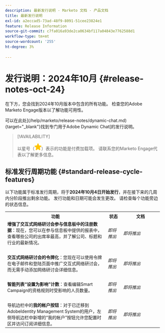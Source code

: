 ```yaml
---
description: 最新发行说明 - Marketo 文档 - 产品文档
title: 最新发行说明
exl-id: a2eccad5-73ad-48f9-8091-51cee23824e1
feature: Release Information
source-git-commit: c7fa016a93de2ca0634bf117a04843e7762588d1
workflow-type: tm+mt
source-wordcount: '255'
ht-degree: 3%

---
```


# 发行说明：2024年10月 {#release-notes-oct-24}

在下方，您会找到2024年10月版本中包含的所有功能。 检查您的Adobe Marketo Engage版本以了解功能可用性。

可以在此处](/help/marketo/release-notes/dynamic-chat.md){target="_blank"}找到专门用于Adobe Dynamic Chat[的发行说明。

>[!AVAILABILITY]
>
>以星号（![星号](assets/yellow-star.png)）表示的功能是付费加载项。 请联系您的Marketo Engage代表以了解更多信息。

## 标准发行周期功能 {#standard-release-cycle-features}

以下功能属于标准发行周期，将于&#x200B;**2024年10月4日开始发行**，并在接下来的几周内分阶段推出剩余功能。 发行功能和日期可能会发生更改。 请检查每个功能旁边的状态信息。

<table style="table-layout:auto"> 
 <tbody> 
  <tr> 
   <th style="width:65%">功能</th> 
   <th style="width:10%">状态</th>
   <th style="width:25%">文档</th>
  </tr>
    <tr> 
   <td><strong>增强了交互式网络研讨会参与信息板中的注册数据</strong>：现在，您可以在参与信息板中提供的报表中，查看哪些公司的出席率最高，并了解公司、标题和行业的最新情况。</td> 
   <td><i>即将推出</i></td>
   <td><i>即将推出</i></td>
  </tr>
   <td> </td> 
   <td> </td>
   <td> </td>
  </tr>
  </tr>
    <tr> 
   <td><strong>交互式网络研讨会的令牌化</strong>：您现在可以使用令牌在电子邮件和登陆页面中推广交互式网络研讨会，而无需手动添加网络研讨会详细信息。</td> 
   <td><i>即将推出</i></td>
   <td><i>即将推出</i></td>
  </tr>
  <tr> 
   <td> </td> 
   <td> </td>
   <td> </td>
  </tr>
  </tr>
   <tr> 
   <td><strong>智能列表“设置为影响”计数</strong>：查看编辑Smart Campaign的资格规则时受影响的人员数量。</td> 
   <td><i>即将推出</i></td>
   <td><i>即将推出</i></td>
  </tr>
  <tr> 
   <td> </td> 
   <td> </td>
   <td> </td>
  </tr>
  </tr>
   <tr> 
   <td>导航边栏中的<strong>我的帐户按钮</strong>：对于已迁移到AdobeIdentity Management System的用户，左侧导航边栏中新增的“我的帐户”按钮允许您配置时区并访问订阅详细信息。</td> 
   <td><i>即将推出</i></td>
   <td><i>即将推出</i></td>
  </tr>
 </tbody> 
</table>
<br/>
